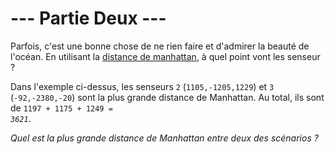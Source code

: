 # --- Partie Deux --- #

Parfois, c'est une bonne chose de ne rien faire et d'admirer la beauté de l'océan. En utilisant la [distance de manhattan](https://fr.wikipedia.org/wiki/Distance_de_Manhattan), à quel point vont les senseur ?

Dans l'exemple ci-dessus, les senseurs  `2` (``1105,-1205,1229``) et `3` (``-92,-2380,-20``) sont la plus grande distance de Manhattan. Au total, ils sont de <code>1197 + 1175 + 1249 = <em>3621</em></code>.

*Quel est la plus grande distance de Manhattan entre deux des scénarios ?*